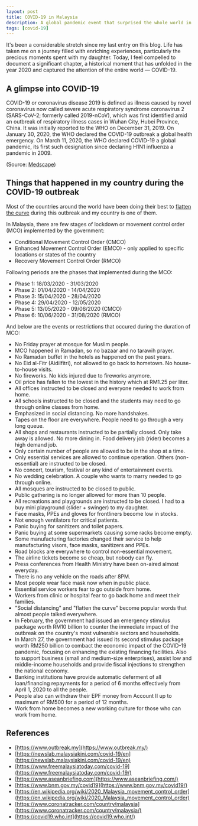```yaml
---
layout: post
title: COVID-19 in Malaysia
description: A global pandemic event that surprised the whole world in 2020.
tags: [covid-19]
---
```


It's been a considerable stretch since my last entry on this blog. Life has taken me on a journey filled with enriching experiences, particularly the precious moments spent with my daughter. Today, I feel compelled to document a significant chapter, a historical moment that has unfolded in the year 2020 and captured the attention of the entire world — COVID-19.

## A glimpse into COVID-19

COVID-19 or coronavirus disease 2019 is defined as illness caused by novel coronavirus now called severe acute respiratory syndrome coronavirus 2 (SARS-CoV-2; formerly called 2019-nCoV), which was first identified amid an outbreak of respiratory illness cases in Wuhan City, Hubei Province, China. It was initially reported to the WHO on December 31, 2019. On January 30, 2020, the WHO declared the COVID-19 outbreak a global health emergency. On March 11, 2020, the WHO declared COVID-19 a global pandemic, its first such designation since declaring H1N1 influenza a pandemic in 2009.

(Source: [Medscape](https://www.medscape.com/answers/2500114-197401/what-is-covid-19))

## Things that happened in my country during the COVID-19 outbreak

Most of the countries around the world have been doing their best to [flatten the curve](https://www.livescience.com/coronavirus-flatten-the-curve.html) during this outbreak and my country is one of them.

In Malaysia, there are few stages of lockdown or movement control order (MCO) implemented by the government:

- Conditional Movement Control Order (CMCO)
- Enhanced Movement Control Order (EMCO) - only applied to specific locations or states of the country
- Recovery Movement Control Order (RMCO)

Following periods are the phases that implemented during the MCO:

- Phase 1: 18/03/2020 - 31/03/2020
- Phase 2: 01/04/2020 - 14/04/2020
- Phase 3: 15/04/2020 - 28/04/2020
- Phase 4: 29/04/2020 - 12/05/2020
- Phase 5: 13/05/2020 - 09/06/2020 (CMCO)
- Phase 6: 10/06/2020 - 31/08/2020 (RMCO)

And below are the events or restrictions that occured during the duration of MCO:

- No Friday prayer at mosque for Muslim people.
- MCO happened in Ramadan, so no bazaar and no tarawih prayer.
- No Ramadan buffet in the hotels as happened on the past years.
- No Eid al-Fitr (Aidilfitri), not allowed to go back to hometown. No house-to-house visits.
- No fireworks. No kids injured due to fireworks anymore.
- Oil price has fallen to the lowest in the history which at RM1.25 per liter.
- All offices instructed to be closed and everyone needed to work from home.
- All schools instructed to be closed and the students may need to go through online classes from home.
- Emphasized in social distancing. No more handshakes.
- Tapes on the floor are everywhere. People need to go through a very long queue.
- All shops and restaurants instructed to be partially closed. Only take away is allowed. No more dining in. Food delivery job (rider) becomes a high demand job.
- Only certain number of people are allowed to be in the shop at a time.
- Only essential services are allowed to continue operation. Others (non-essential) are instructed to be closed.
- No concert, tourism, festival or any kind of entertainment events.
- No wedding celebration. A couple who wants to marry needed to go through online.
- All mosques are instructed to be closed to public.
- Public gathering is no longer allowed for more than 10 people.
- All recreations and playgrounds are instructed to be closed. I had to a buy mini playground (slider + swinger) to my daughter.
- Face masks, PPEs and gloves for frontliners become low in stocks.
- Not enough ventilators for critical patients.
- Panic buying for sanitizers and toilet papers.
- Panic buying at some supermarkets causing some racks become empty.
- Some manufacturing factories changed their service to help manufacturing visors, face masks, sanitizers and PPEs.
- Road blocks are everywhere to control non-essential movement.
- The airline tickets become so cheap, but nobody can fly.
- Press conferences from Health Ministry have been on-aired almost everyday.
- There is no any vehicle on the roads after 8PM.
- Most people wear face mask now when in public place.
- Essential service workers fear to go outside from home.
- Workers from clinic or hospital fear to go back home and meet their families.
- "Social distancing" and "flatten the curve" become popular words that almost people talked everywhere.
- In February, the government had issued an emergency stimulus package worth RM10 billion to counter the immediate impact of the outbreak on the country's most vulnerable sectors and households.
- In March 27, the government had issued its second stimulus package worth RM250 billion to combact the economic impact of the COVID-19 pandemic, focusing on enhancing the existing financing facilities. Also to support business (small and medium-size enterprises), assist low and middle-income households and provide fiscal injections to strengthen the national economy.
- Banking institutions have provide automatic deferment of all loan/financing repayments for a period of 6 months effectively from April 1, 2020 to all the people.
- People also can withdraw their EPF money from Account II up to maximum of RM500 for a period of 12 months.
- Work from home becomes a new working culture for those who can work from home.

## References

- [https://www.outbreak.my](https://www.outbreak.my/)
- [https://newslab.malaysiakini.com/covid-19/en](https://newslab.malaysiakini.com/covid-19/en)
- [https://www.freemalaysiatoday.com/covid-19](https://www.freemalaysiatoday.com/covid-19/)
- [https://www.aseanbriefing.com](https://www.aseanbriefing.com/)
- [https://www.bnm.gov.my/covid19](https://www.bnm.gov.my/covid19/)
- [https://en.wikipedia.org/wiki/2020_Malaysia_movement_control_order](https://en.wikipedia.org/wiki/2020_Malaysia_movement_control_order)
- [https://www.coronatracker.com/country/malaysia](https://www.coronatracker.com/country/malaysia/)
- [https://covid19.who.int](https://covid19.who.int/)